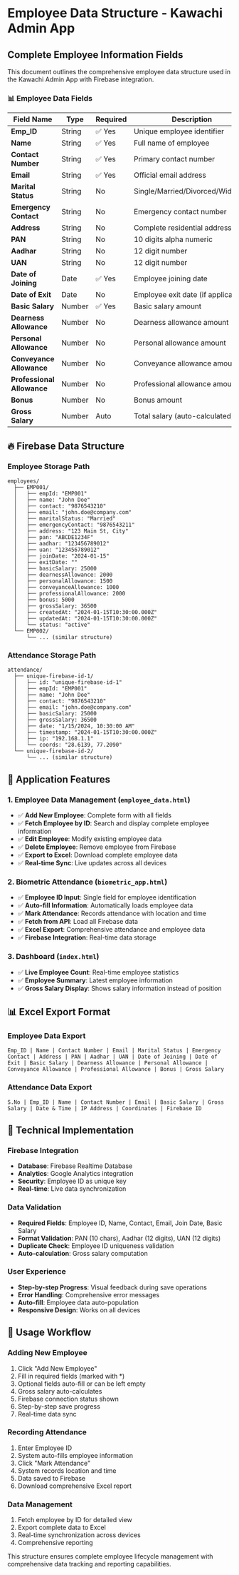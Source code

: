 # Employee Data Structure - Kawachi Admin App

## Complete Employee Information Fields

This document outlines the comprehensive employee data structure used in the Kawachi Admin App with Firebase integration.

### 📊 Employee Data Fields

| Field Name                 | Type   | Required | Description                        | Example              |
| -------------------------- | ------ | -------- | ---------------------------------- | -------------------- |
| **Emp_ID**                 | String | ✅ Yes   | Unique employee identifier         | EMP001               |
| **Name**                   | String | ✅ Yes   | Full name of employee              | John Doe             |
| **Contact Number**         | String | ✅ Yes   | Primary contact number             | 9876543210           |
| **Email**                  | String | ✅ Yes   | Official email address             | john.doe@company.com |
| **Marital Status**         | String | No       | Single/Married/Divorced/Widowed    | Married              |
| **Emergency Contact**      | String | No       | Emergency contact number           | 9876543211           |
| **Address**                | String | No       | Complete residential address       | 123 Main St, City    |
| **PAN**                    | String | No       | 10 digits alpha numeric            | ABCDE1234F           |
| **Aadhar**                 | String | No       | 12 digit number                    | 123456789012         |
| **UAN**                    | String | No       | 12 digit number                    | 123456789012         |
| **Date of Joining**        | Date   | ✅ Yes   | Employee joining date              | 2024-01-15           |
| **Date of Exit**           | Date   | No       | Employee exit date (if applicable) | 2024-12-31           |
| **Basic Salary**           | Number | ✅ Yes   | Basic salary amount                | 25000                |
| **Dearness Allowance**     | Number | No       | Dearness allowance amount          | 2000                 |
| **Personal Allowance**     | Number | No       | Personal allowance amount          | 1500                 |
| **Conveyance Allowance**   | Number | No       | Conveyance allowance amount        | 1000                 |
| **Professional Allowance** | Number | No       | Professional allowance amount      | 2000                 |
| **Bonus**                  | Number | No       | Bonus amount                       | 5000                 |
| **Gross Salary**           | Number | Auto     | Total salary (auto-calculated)     | 36500                |

## 🔥 Firebase Data Structure

### Employee Storage Path

```
employees/
  ├── EMP001/
  │   ├── empId: "EMP001"
  │   ├── name: "John Doe"
  │   ├── contact: "9876543210"
  │   ├── email: "john.doe@company.com"
  │   ├── maritalStatus: "Married"
  │   ├── emergencyContact: "9876543211"
  │   ├── address: "123 Main St, City"
  │   ├── pan: "ABCDE1234F"
  │   ├── aadhar: "123456789012"
  │   ├── uan: "123456789012"
  │   ├── joinDate: "2024-01-15"
  │   ├── exitDate: ""
  │   ├── basicSalary: 25000
  │   ├── dearnessAllowance: 2000
  │   ├── personalAllowance: 1500
  │   ├── conveyanceAllowance: 1000
  │   ├── professionalAllowance: 2000
  │   ├── bonus: 5000
  │   ├── grossSalary: 36500
  │   ├── createdAt: "2024-01-15T10:30:00.000Z"
  │   ├── updatedAt: "2024-01-15T10:30:00.000Z"
  │   └── status: "active"
  └── EMP002/
      └── ... (similar structure)
```

### Attendance Storage Path

```
attendance/
  ├── unique-firebase-id-1/
  │   ├── id: "unique-firebase-id-1"
  │   ├── empId: "EMP001"
  │   ├── name: "John Doe"
  │   ├── contact: "9876543210"
  │   ├── email: "john.doe@company.com"
  │   ├── basicSalary: 25000
  │   ├── grossSalary: 36500
  │   ├── date: "1/15/2024, 10:30:00 AM"
  │   ├── timestamp: "2024-01-15T10:30:00.000Z"
  │   ├── ip: "192.168.1.1"
  │   └── coords: "28.6139, 77.2090"
  └── unique-firebase-id-2/
      └── ... (similar structure)
```

## 📱 Application Features

### 1. Employee Data Management (`employee_data.html`)

- ✅ **Add New Employee**: Complete form with all fields
- ✅ **Fetch Employee by ID**: Search and display complete employee information
- ✅ **Edit Employee**: Modify existing employee data
- ✅ **Delete Employee**: Remove employee from Firebase
- ✅ **Export to Excel**: Download complete employee data
- ✅ **Real-time Sync**: Live updates across all devices

### 2. Biometric Attendance (`biometric_app.html`)

- ✅ **Employee ID Input**: Single field for employee identification
- ✅ **Auto-fill Information**: Automatically loads employee data
- ✅ **Mark Attendance**: Records attendance with location and time
- ✅ **Fetch from API**: Load all Firebase data
- ✅ **Excel Export**: Comprehensive attendance and employee data
- ✅ **Firebase Integration**: Real-time data storage

### 3. Dashboard (`index.html`)

- ✅ **Live Employee Count**: Real-time employee statistics
- ✅ **Employee Summary**: Latest employee information
- ✅ **Gross Salary Display**: Shows salary information instead of position

## 📊 Excel Export Format

### Employee Data Export

```
Emp_ID | Name | Contact Number | Email | Marital Status | Emergency Contact | Address | PAN | Aadhar | UAN | Date of Joining | Date of Exit | Basic Salary | Dearness Allowance | Personal Allowance | Conveyance Allowance | Professional Allowance | Bonus | Gross Salary
```

### Attendance Data Export

```
S.No | Emp_ID | Name | Contact Number | Email | Basic Salary | Gross Salary | Date & Time | IP Address | Coordinates | Firebase ID
```

## 🔧 Technical Implementation

### Firebase Integration

- **Database**: Firebase Realtime Database
- **Analytics**: Google Analytics integration
- **Security**: Employee ID as unique key
- **Real-time**: Live data synchronization

### Data Validation

- **Required Fields**: Employee ID, Name, Contact, Email, Join Date, Basic Salary
- **Format Validation**: PAN (10 chars), Aadhar (12 digits), UAN (12 digits)
- **Duplicate Check**: Employee ID uniqueness validation
- **Auto-calculation**: Gross salary computation

### User Experience

- **Step-by-step Progress**: Visual feedback during save operations
- **Error Handling**: Comprehensive error messages
- **Auto-fill**: Employee data auto-population
- **Responsive Design**: Works on all devices

## 🚀 Usage Workflow

### Adding New Employee

1. Click "Add New Employee"
2. Fill in required fields (marked with \*)
3. Optional fields auto-fill or can be left empty
4. Gross salary auto-calculates
5. Firebase connection status shown
6. Step-by-step save progress
7. Real-time data sync

### Recording Attendance

1. Enter Employee ID
2. System auto-fills employee information
3. Click "Mark Attendance"
4. System records location and time
5. Data saved to Firebase
6. Download comprehensive Excel report

### Data Management

1. Fetch employee by ID for detailed view
2. Export complete data to Excel
3. Real-time synchronization across devices
4. Comprehensive reporting

This structure ensures complete employee lifecycle management with comprehensive data tracking and reporting capabilities.
